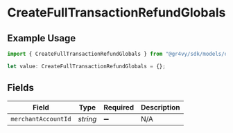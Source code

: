 # CreateFullTransactionRefundGlobals

## Example Usage

```typescript
import { CreateFullTransactionRefundGlobals } from "@gr4vy/sdk/models/operations";

let value: CreateFullTransactionRefundGlobals = {};
```

## Fields

| Field               | Type                | Required            | Description         |
| ------------------- | ------------------- | ------------------- | ------------------- |
| `merchantAccountId` | *string*            | :heavy_minus_sign:  | N/A                 |